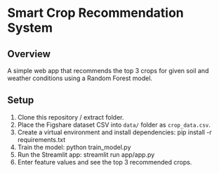 # Smart Crop Recommendation System

## Overview
A simple web app that recommends the top 3 crops for given soil and weather conditions using a Random Forest model.

## Setup
1. Clone this repository / extract folder.
2. Place the Figshare dataset CSV into `data/` folder as `crop_data.csv`.
3. Create a virtual environment and install dependencies:
   pip install -r requirements.txt
4. Train the model:
   python train_model.py
5. Run the Streamlit app:
   streamlit run app/app.py
6. Enter feature values and see the top 3 recommended crops.
